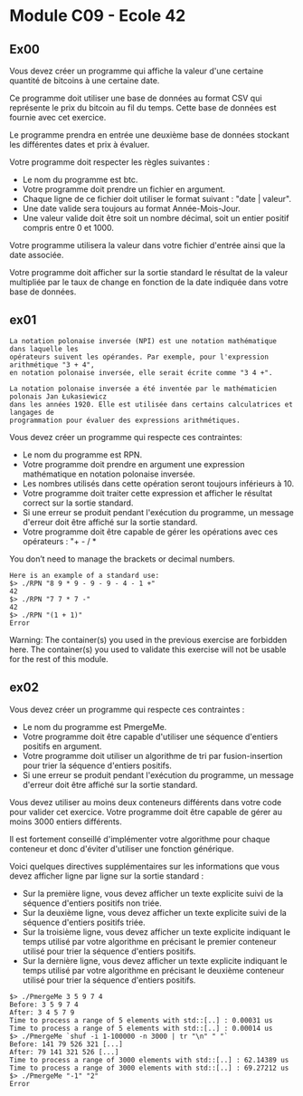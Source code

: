 # Module C09 - Ecole 42

## Ex00
Vous devez créer un programme qui affiche la valeur d'une certaine quantité de bitcoins à une certaine date.

Ce programme doit utiliser une base de données au format CSV qui représente le prix du bitcoin au fil du temps. Cette base de données est fournie avec cet exercice.

Le programme prendra en entrée une deuxième base de données stockant les différentes dates et prix à évaluer.

Votre programme doit respecter les règles suivantes :
- Le nom du programme est btc.
- Votre programme doit prendre un fichier en argument.
- Chaque ligne de ce fichier doit utiliser le format suivant : "date | valeur".
- Une date valide sera toujours au format Année-Mois-Jour.
- Une valeur valide doit être soit un nombre décimal, soit un entier positif compris entre 0 et 1000.


Votre programme utilisera la valeur dans votre fichier d'entrée ainsi que la date associée.

Votre programme doit afficher sur la sortie standard le résultat de la valeur multipliée par le taux de change en fonction de la date indiquée dans votre base de données.

## ex01

```
La notation polonaise inversée (NPI) est une notation mathématique dans laquelle les
opérateurs suivent les opérandes. Par exemple, pour l'expression arithmétique "3 + 4",
en notation polonaise inversée, elle serait écrite comme "3 4 +".

La notation polonaise inversée a été inventée par le mathématicien polonais Jan Łukasiewicz
dans les années 1920. Elle est utilisée dans certains calculatrices et langages de
programmation pour évaluer des expressions arithmétiques.
```

Vous devez créer un programme qui respecte ces contraintes:
- Le nom du programme est RPN.
- Votre programme doit prendre en argument une expression mathématique en notation polonaise inversée.
- Les nombres utilisés dans cette opération seront toujours inférieurs à 10.
- Votre programme doit traiter cette expression et afficher le résultat correct sur la sortie standard.
- Si une erreur se produit pendant l'exécution du programme, un message d'erreur doit être affiché sur la sortie standard.
- Votre programme doit être capable de gérer les opérations avec ces opérateurs : "+ - / *

You don’t need to manage the brackets or decimal numbers.

```
Here is an example of a standard use:
$> ./RPN "8 9 * 9 - 9 - 9 - 4 - 1 +"
42
$> ./RPN "7 7 * 7 -"
42
$> ./RPN "(1 + 1)"
Error
```

Warning: The container(s) you used in the previous exercise are
forbidden here. The container(s) you used to validate this exercise
will not be usable for the rest of this module.

## ex02

Vous devez créer un programme qui respecte ces contraintes :
- Le nom du programme est PmergeMe.
- Votre programme doit être capable d'utiliser une séquence d'entiers positifs en argument.
- Votre programme doit utiliser un algorithme de tri par fusion-insertion pour trier la séquence d'entiers positifs.
- Si une erreur se produit pendant l'exécution du programme, un message d'erreur doit être affiché sur la sortie standard.

Vous devez utiliser au moins deux conteneurs différents dans votre code pour valider cet exercice. Votre programme doit être capable de gérer au moins 3000 entiers différents.

Il est fortement conseillé d'implémenter votre algorithme pour chaque conteneur et donc d'éviter d'utiliser une fonction générique.

Voici quelques directives supplémentaires sur les informations que vous devez afficher ligne par ligne sur la sortie standard :

- Sur la première ligne, vous devez afficher un texte explicite suivi de la séquence d'entiers positifs non triée.
- Sur la deuxième ligne, vous devez afficher un texte explicite suivi de la séquence d'entiers positifs triée.
- Sur la troisième ligne, vous devez afficher un texte explicite indiquant le temps utilisé par votre algorithme en précisant le premier conteneur utilisé pour trier la séquence d'entiers positifs.
- Sur la dernière ligne, vous devez afficher un texte explicite indiquant le temps utilisé par votre algorithme en précisant le deuxième conteneur utilisé pour trier la séquence d'entiers positifs.


```
$> ./PmergeMe 3 5 9 7 4
Before: 3 5 9 7 4
After: 3 4 5 7 9
Time to process a range of 5 elements with std::[..] : 0.00031 us
Time to process a range of 5 elements with std::[..] : 0.00014 us
$> ./PmergeMe `shuf -i 1-100000 -n 3000 | tr "\n" " "`
Before: 141 79 526 321 [...]
After: 79 141 321 526 [...]
Time to process a range of 3000 elements with std::[..] : 62.14389 us
Time to process a range of 3000 elements with std::[..] : 69.27212 us
$> ./PmergeMe "-1" "2"
Error
```
